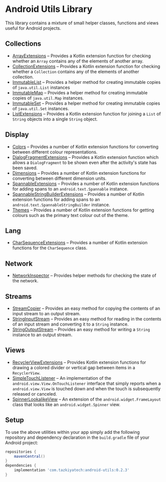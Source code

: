 # Android Utils Library

This library contains a mixture of small helper classes, functions and views useful for Android projects.

## Collections

* [ArrayExtensions](library/src/main/java/com/tazkiyatech/utils/collections/ArrayExtensions.kt) – Provides a Kotlin extension function for checking whether an `Array` contains any of the elements of another array.
* [CollectionExtensions](library/src/main/java/com/tazkiyatech/utils/collections/CollectionExtensions.kt) – Provides a Kotlin extension function for checking whether a `Collection` contains any of the elements of another collection.
* [ImmutableList](library/src/main/java/com/tazkiyatech/utils/collections/ImmutableList.java) – Provides a helper method for creating immutable copies of `java.util.List` instances
* [ImmutableMap](library/src/main/java/com/tazkiyatech/utils/collections/ImmutableMap.java) – Provides a helper method for creating immutable copies of `java.util.Map` instances.
* [ImmutableSet](library/src/main/java/com/tazkiyatech/utils/collections/ImmutableSet.java) – Provides a helper method for creating immutable copies of `java.util.Set` instances.
* [ListExtensions](library/src/main/java/com/tazkiyatech/utils/collections/ListExtensions.kt) – Provides a Kotlin extension function for joining a `List` of `String` objects into a single `String` object.

## Display

* [Colors](library/src/main/java/com/tazkiyatech/utils/display/Colors.kt) – Provides a number of Kotlin extension functions for converting between different colour representations.
* [DialogFragmentExtensions](library/src/main/java/com/tazkiyatech/utils/display/DialogFragmentExtensions.kt) – Provides a Kotlin extension function which allows a `DialogFragment` to be shown even after the activity's state has been saved.
* [Dimensions](library/src/main/java/com/tazkiyatech/utils/display/Dimensions.kt) – Provides a number of Kotlin extension functions for converting between different dimension units.
* [SpannableExtensions](library/src/main/java/com/tazkiyatech/utils/display/SpannableExtensions.kt) – Provides a number of Kotlin extension functions for adding spans to an `android.text.Spannable` instance.
* [SpannableStringBuilderExtensions](library/src/main/java/com/tazkiyatech/utils/display/SpannableStringBuilderExtensions.kt) – Provides a number of Kotlin extension functions for adding spans to an `android.text.SpannableStringBuilder` instance.
* [Themes](library/src/main/java/com/tazkiyatech/utils/display/Themes.kt) – Provides a number of Kotlin extension functions for getting colours such as the primary text colour out of the theme.

## Lang

* [CharSequenceExtensions](library/src/main/java/com/tazkiyatech/utils/lang/CharSequenceExtensions.kt) – Provides a number of Kotlin extension functions for the `CharSequence` class.

## Network

* [NetworkInspector](library/src/main/java/com/tazkiyatech/utils/network/NetworkInspector.java) – Provides helper methods for checking the state of the network.

## Streams

* [StreamCopier](library/src/main/java/com/tazkiyatech/utils/streams/StreamCopier.java) – Provides an easy method for copying the contents of an input stream to an output stream.
* [StringInputStream](library/src/main/java/com/tazkiyatech/utils/streams/StringInputStream.java) – Provides an easy method for reading in the contents of an input stream and converting it to a `String` instance.
* [StringOutputStream](library/src/main/java/com/tazkiyatech/utils/streams/StringOutputStream.java) – Provides an easy method for writing a `String` instance to an output stream.

## Views

* [RecyclerViewExtensions](library/src/main/java/com/tazkiyatech/utils/views/RecyclerViewExtensions.kt) – Provides Kotlin extension functions for drawing a colored divider or vertical gap between items in a `RecyclerView`.
* [SimpleTouchListener](library/src/main/java/com/tazkiyatech/utils/views/SimpleTouchListener.java) – An implementation of the `android.view.View.OnTouchListener` interface that simply reports when a `android.view.View` is touched down and when the touch is subsequently released or canceled.
* [SpinnerLookalikeView](library/src/main/java/com/tazkiyatech/utils/views/SpinnerLookalikeView.java) – An extension of the `android.widget.FrameLayout` class that looks like an `android.widget.Spinner` view.

## Setup

To use the above utilities within your app simply add the following repository and dependency declaration in the `build.gradle` file of your Android project:

```gradle
repositories {
    mavenCentral()
}
dependencies {
    implementation 'com.tazkiyatech:android-utils:0.2.3'
}
```